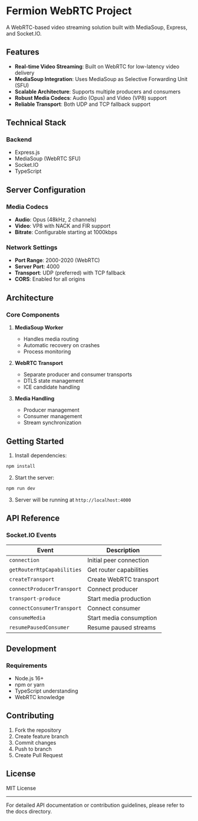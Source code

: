 # Fermion WebRTC Project

A WebRTC-based video streaming solution built with MediaSoup, Express, and Socket.IO.

## Features

- **Real-time Video Streaming**: Built on WebRTC for low-latency video delivery
- **MediaSoup Integration**: Uses MediaSoup as Selective Forwarding Unit (SFU)
- **Scalable Architecture**: Supports multiple producers and consumers
- **Robust Media Codecs**: Audio (Opus) and Video (VP8) support
- **Reliable Transport**: Both UDP and TCP fallback support

## Technical Stack

### Backend
- Express.js
- MediaSoup (WebRTC SFU)
- Socket.IO
- TypeScript

## Server Configuration

### Media Codecs
- **Audio**: Opus (48kHz, 2 channels)
- **Video**: VP8 with NACK and FIR support
- **Bitrate**: Configurable starting at 1000kbps

### Network Settings
- **Port Range**: 2000-2020 (WebRTC)
- **Server Port**: 4000
- **Transport**: UDP (preferred) with TCP fallback
- **CORS**: Enabled for all origins

## Architecture

### Core Components

1. **MediaSoup Worker**
   - Handles media routing
   - Automatic recovery on crashes
   - Process monitoring

2. **WebRTC Transport**
   - Separate producer and consumer transports
   - DTLS state management
   - ICE candidate handling

3. **Media Handling**
   - Producer management
   - Consumer management
   - Stream synchronization

## Getting Started

1. Install dependencies:
```bash
npm install
```

2. Start the server:
```bash
npm run dev
```

3. Server will be running at `http://localhost:4000`

## API Reference

### Socket.IO Events

| Event | Description |
|-------|-------------|
| `connection` | Initial peer connection |
| `getRouterRtpCapabilities` | Get router capabilities |
| `createTransport` | Create WebRTC transport |
| `connectProducerTransport` | Connect producer |
| `transport-produce` | Start media production |
| `connectConsumerTransport` | Connect consumer |
| `consumeMedia` | Start media consumption |
| `resumePausedConsumer` | Resume paused streams |

## Development

### Requirements
- Node.js 16+
- npm or yarn
- TypeScript understanding
- WebRTC knowledge

## Contributing

1. Fork the repository
2. Create feature branch
3. Commit changes
4. Push to branch
5. Create Pull Request

## License

MIT License

---

For detailed API documentation or contribution guidelines, please refer to the docs directory.